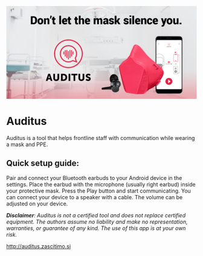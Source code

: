 ![Auditus](/img/auditus-featurephoto.jpg)

# Auditus
Auditus is a tool that helps frontline staff with communication while wearing a mask and PPE.

## Quick setup guide:
Pair and connect your Bluetooth earbuds to your Android device in the settings.
Place the earbud with the microphone (usually right earbud) inside your protective mask.
Press the Play button and start communicating.
You can connect your device to a speaker with a cable. The volume can be adjusted on your device.

***Disclaimer**: Auditus is not a certified tool and does not replace certified equipment. The authors assume no liability and make no representation, warranties, or guarantee of any kind. The use of this app is at your own risk.*

http://auditus.zascitimo.si
